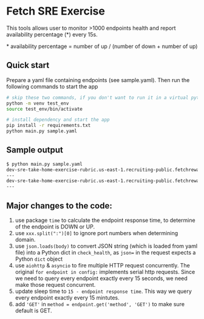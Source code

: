 # Fetch SRE Exercise

This tools allows user to monitor >1000 endpoints health and report availability percentage (\*) every 15s.

\* availability percentage = number of up / (number of down + number of up)

## Quick start

Prepare a yaml file containing endpoints (see sample.yaml). Then run the following commands to start the app

```bash
# skip these two commands, if you don't want to run it in a virtual python env
python -m venv test_env
source test_env/bin/activate

# install dependency and start the app
pip install -r requirements.txt
python main.py sample.yaml
```

## Sample output

```bash
$ python main.py sample.yaml
dev-sre-take-home-exercise-rubric.us-east-1.recruiting-public.fetchrewards.com has 50% availability percentage
---
dev-sre-take-home-exercise-rubric.us-east-1.recruiting-public.fetchrewards.com has 50% availability percentage
---
```

## Major changes to the code:

1. use package `time` to calculate the endpoint response time, to determine of the endpoint is DOWN or UP.
2. use `xxx.split(":")[0]` to ignore port numbers when determining domain.
3. use `json.loads(body)` to convert JSON string (which is loaded from yaml file) into a Python dict in `check_health`, as `json=` in the request expects a Python `dict` object
4. use `aiohttp` & `asyncio` to fire multiple HTTP request concurrently. The original `for endpoint in config:` implements serial http requests. Since we need to query every endpoint exactly every 15 seconds, we need make those request concurrent.
5. update sleep time to `15 - endpoint response time`. This way we query every endpoint exactly every 15 mintutes.
6. add `'GET'` in `method = endpoint.get('method', 'GET')` to make sure default is GET.
